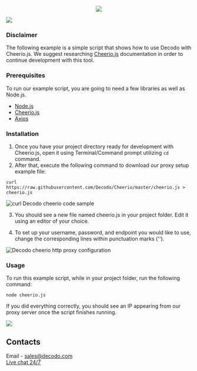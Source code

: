 <p align="center">
<a href="https://dashboard.decodo.com/?page=residential-proxies&utm_source=socialorganic&utm_medium=social&utm_campaign=resi_trial_GITHUB"><img src="https://github.com/user-attachments/assets/60bb48bd-8dcc-48b2-82c9-a218e1e4449c"></a>
</p>


[![](https://dcbadge.vercel.app/api/server/Ja8dqKgvbZ)](https://discord.gg/Ja8dqKgvbZ)

### Disclaimer

The following example is a simple script that shows how to use Decodo with Cheerio.js.
We suggest researching [Cheerio.js](https://cheerio.js.org/) documentation in order to continue development with this tool.

### Prerequisites

To run our example script, you are going to need a few libraries as well as Node.js.

* [Node.js](https://nodejs.org/en/download/)
* [Cheerio.js](https://cheerio.js.org/)
* [Axios](https://axios-http.com)

### Installation

1. Once you have your project directory ready for development with Cheerio.js, open it using Terminal/Command prompt utilizing `cd` command.
2. After that, execute the following command to download our proxy setup example file:

`curl https://raw.githubusercontent.com/Decodo/Cheerio/master/cheerio.js > cheerio.js`

<img src="https://i.imgur.com/hsJGFA6.png" alt="curl Decodo cheerio code sample">

3. You should see a new file named cheerio.js in your project folder. Edit it using an editor of your choice.

4. To set up your username, password, and endpoint you would like to use, change the corresponding lines within punctuation marks ('').

<img src="https://i.imgur.com/mCksWWi.png" alt="Decodo cheerio http proxy configuration">

### Usage

To run this example script, while in your project folder, run the following command:

`node cheerio.js`

If you did everything correctly, you should see an IP appearing from our proxy server once the script finishes running.

<img src="https://i.imgur.com/QoCXHK6.png">

## Contacts
Email - sales@decodo.com
<br><a href="https://decodo.com">Live chat 24/7</a>
